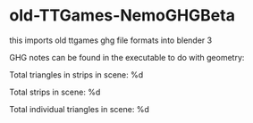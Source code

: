 # old-TTGames-NemoGHGBeta

this imports old ttgames ghg file formats into blender 3

GHG notes can be found in the executable to do with geometry:

Total triangles in strips in scene: %d

Total strips in scene: %d

Total individual triangles in scene: %d
